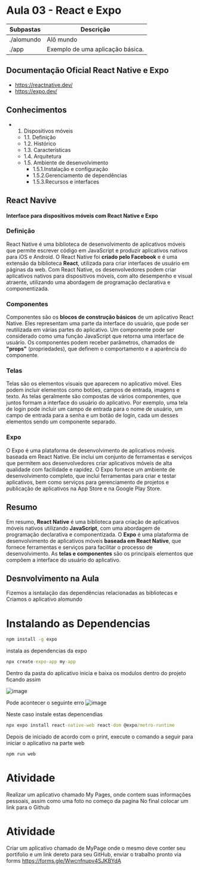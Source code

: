 
# Aula 03 - React e Expo

|Subpastas|Descrição|
|-|-|
|./alomundo|Alô mundo|
|./app|Exemplo de uma aplicação básica.|

## Documentação Oficial React Native e Expo
- https://reactnative.dev/
- https://expo.dev/

## Conhecimentos
- 1. Dispositivos móveis
	- 1.1. Definição
	- 1.2. Histórico
	- 1.3. Características
	- 1.4. Arquitetura
	- 1.5. Ambiente de desenvolvimento
		- 1.5.1.Instalação e configuração
		- 1.5.2.Gerenciamento de dependências
		- 1.5.3.Recursos e interfaces
## React Navive
#### Interface para dispositivos móveis com React Native e Expo

### Definição
React Native é uma biblioteca de desenvolvimento de aplicativos móveis que permite escrever código em JavaScript e produzir aplicativos nativos para iOS e Android. O React Native foi **criado pelo Facebook** e é uma extensão da biblioteca **React**, utilizada para criar interfaces de usuário em páginas da web. Com React Native, os desenvolvedores podem criar aplicativos nativos para dispositivos móveis, com alto desempenho e visual atraente, utilizando uma abordagem de programação declarativa e componentizada.

### Componentes
Componentes são os **blocos de construção básicos** de um aplicativo React Native. Eles representam uma parte da interface do usuário, que pode ser reutilizada em várias partes do aplicativo. Um componente pode ser considerado como uma função JavaScript que retorna uma interface de usuário. Os componentes podem receber parâmetros, chamados de **"props"** (propriedades), que definem o comportamento e a aparência do componente.

### Telas
Telas são os elementos visuais que aparecem no aplicativo móvel. Eles podem incluir elementos como botões, campos de entrada, imagens e texto. As telas geralmente são compostas de vários componentes, que juntos formam a interface do usuário do aplicativo. Por exemplo, uma tela de login pode incluir um campo de entrada para o nome de usuário, um campo de entrada para a senha e um botão de login, cada um desses elementos sendo um componente separado.

### Expo
O Expo é uma plataforma de desenvolvimento de aplicativos móveis baseada em React Native. Ele inclui um conjunto de ferramentas e serviços que permitem aos desenvolvedores criar aplicativos móveis de alta qualidade com facilidade e rapidez. O Expo fornece um ambiente de desenvolvimento completo, que inclui ferramentas para criar e testar aplicativos, bem como serviços para gerenciamento de projetos e publicação de aplicativos na App Store e na Google Play Store.

## Resumo
Em resumo, **React Native** é uma biblioteca para criação de aplicativos móveis nativos utilizando **JavaScript**, com uma abordagem de programação declarativa e componentizada. O **Expo** é uma plataforma de desenvolvimento de aplicativos móveis **baseada em React Native**, que fornece ferramentas e serviços para facilitar o processo de desenvolvimento. As **telas e componentes** são os principais elementos que compõem a interface do usuário do aplicativo.

## Desnvolvimento na Aula
Fizemos a isntalação das dependências relacionadas as bibliotecas e Criamos o aplicativo alomundo

# Instalando as Dependencias

```cmd
npm install -g expo
```
instala as dependencias da expo

```cmd
npx create-expo-app my-app
```
Dentro da pasta do aplicativo inicia e baixa os modulos dentro do projeto ficando assim

![image](https://github.com/wellifabio/senai2024/assets/156427878/9d053b4c-8ddf-481a-9ca7-6e6d840ab7bc)

Pode acontecer o seguinte erro
![image](https://github.com/wellifabio/senai2024/assets/156427878/12465ada-5a92-4e07-ab15-12303a19f6c3)

Neste caso instale estas depencendias
```cmd
npx expo install react-native-web react-dom @expo/metro-runtime 
```
Depois de iniciado de acordo com o print, execute o comando a seguir para iniciar o aplicativo na parte web
```cmd
npm run web
```
# Atividade
Realizar um aplicativo chamado My Pages, onde contem suas informações pessoais, assim como uma foto no começo da pagina
No final colocar um link para o Github



# Atividade
Criar um aplicativo chamado de MyPage onde o mesmo deve conter seu portifolio e um link dereto para seu GitHub, enviar o trabalho pronto via forms
https://forms.gle/Wwcnfnupv4SJKBYdA

